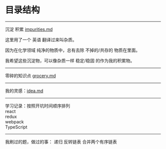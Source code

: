 # 目录结构

------

沉淀 积累 [impurities.md](/blob/master/impurities.md)

这里用了一个 英语 翻译过来叫杂质。  

因为在化学领域 纯净的物质中，总有去除 不掉的/共存的 物质在里面。 

我希望这些沉淀物，可以像杂质一样 稳定/稳固 的作为我的积累物。

------

零碎的知识点 [grocery.md](https://github.com/Marla62/Marla62/blob/master/grocery.md)

------

我的灵感：[idea.md](https://github.com/Marla62/Marla62/blob/master/idea.md)

------

学习记录：按照开坑时间顺序排列  
react  
redux  
webpack  
TypeScript

------

我刷过的题，做过的事：
递归
反转链表
合并两个有序链表

